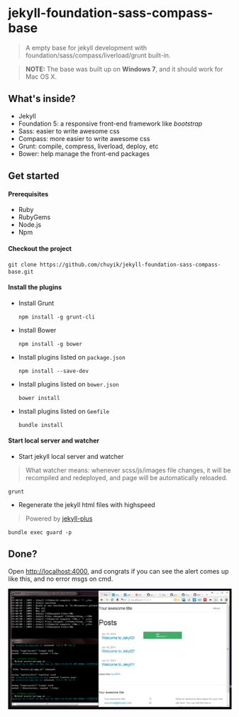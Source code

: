 # jekyll-foundation-sass-compass-base #
> A empty base for jekyll development with foundation/sass/compass/liverload/grunt built-in.

> **NOTE:**
> The base was built up on **Windows 7**, and it should work for Mac OS X.

## What's inside? ##
* Jekyll
* Foundation 5: a responsive front-end framework like *bootstrap*
* Sass: easier to write awesome css
* Compass: more easier to write awesome css
* Grunt: compile, compress, liverload, deploy, etc
* Bower: help manage the front-end packages

## Get started ##

#### Prerequisites ####
* Ruby
* RubyGems
* Node.js
* Npm

#### Checkout the project ####
```shell
git clone https://github.com/chuyik/jekyll-foundation-sass-compass-base.git
```

#### Install the plugins ####
* Install Grunt
  ```shell
  npm install -g grunt-cli
  ```

* Install Bower
  ```shell
  npm install -g bower
  ```

* Install plugins listed on `package.json`
  ```shell
  npm install --save-dev
  ```
  
* Install plugins listed on `bower.json`
  ```shell
  bower install
  ```

* Install plugins listed on `Gemfile`
  ```shell
  bundle install
  ```

#### Start local server and watcher ####
* Start jekyll local server and watcher
> What watcher means: whenever scss/js/images file changes, it will be recompiled and redeployed, and page will be automatically reloaded.

  ```shell
  grunt
  ```

* Regenerate the jekyll html files with highspeed
> Powered by [jekyll-plus](https://github.com/imathis/guard-jekyll-plus)

  ```shell
  bundle exec guard -p
  ```

## Done? ##
Open [http://localhost:4000](http://localhost:4000), and congrats if you can see the alert comes up like this, and no error msgs on cmd.

![Screenshot](screenshot/screenshot-1.png)
